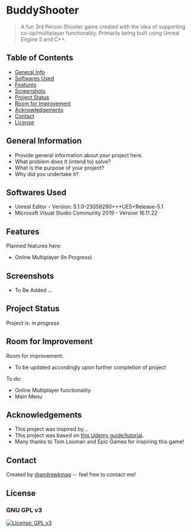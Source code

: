 # BuddyShooter
> A fun 3rd Person Shooter game created with the idea of supporting co-op/multiplayer functionality. Primarily being built using Unreal Engine 5 and C++.

## Table of Contents
* [General Info](#general-information)
* [Softwares Used](#softwares-used)
* [Features](#features)
* [Screenshots](#screenshots)
* [Project Status](#project-status)
* [Room for Improvement](#room-for-improvement)
* [Acknowledgements](#acknowledgements)
* [Contact](#contact)
* [License](#license)


## General Information
- Provide general information about your project here.
- What problem does it (intend to) solve?
- What is the purpose of your project?
- Why did you undertake it?
<!-- You don't have to answer all the questions - just the ones relevant to your project. -->


## Softwares Used
- Unreal Editor - Version: 5.1.0-23058290+++UE5+Release-5.1
- Microsoft Visual Studio Community 2019 - Version 16.11.22

## Features
Planned features here:
- Online Multiplayer (In Progress)

## Screenshots
- To Be Added ...
<!-- If you have screenshots you'd like to share, include them here. -->

## Project Status
Project is: _in progress_


## Room for Improvement

Room for improvement:
- To be updated accordingly upon further completion of project

To do:
- Online Multiplayer functionality
- Main Menu


## Acknowledgements
- This project was inspired by...
- This project was based on [this Udemy guide/tutorial](https://www.udemy.com/course/unrealengine-cpp/).
- Many thanks to Tom Looman and Epic Games for inspiring this game!


## Contact
Created by [@andrewkmag](https://github.com/andrewkmag) -- feel free to contact me!



## License
### GNU GPL v3
[![License: GPL v3](https://img.shields.io/badge/License-GPLv3-blue.svg)](https://www.gnu.org/licenses/gpl-3.0)    